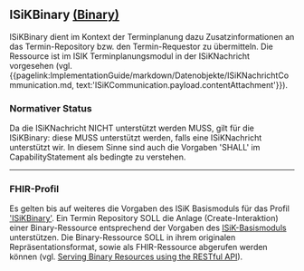 ## ISiKBinary [(Binary)](https://hl7.org/fhir/R4/binary.html)

ISiKBinary dient im Kontext der Terminplanung dazu Zusatzinformationen an das Termin-Repository bzw. den Termin-Requestor zu übermitteln. Die Ressource ist im ISIK Terminplanungsmodul in der ISiKNachricht vorgesehen (vgl. {{pagelink:ImplementationGuide/markdown/Datenobjekte/ISiKNachrichtCommunication.md, text:'ISiKCommunication.payload.contentAttachment'}}).

### Normativer Status

Da die ISiKNachricht NICHT unterstützt werden MUSS, gilt für die ISiKBinary: diese MUSS unterstützt werden, falls eine ISiKNachricht unterstützt wir. In diesem Sinne sind auch die Vorgaben 'SHALL' im CapabilityStatement als bedingte zu verstehen.

---

### FHIR-Profil

Es gelten bis auf weiteres die Vorgaben des ISiK Basismoduls für das Profil ['ISiKBinary'](https://simplifier.net/guide/isik-basis-v4/ImplementationGuide-markdown-Datenobjekte-Datenobjekte_Binary?version=current).
Ein Termin Repository SOLL die Anlage (Create-Interaktion) einer Binary-Ressource entsprechend der Vorgaben des [ISiK-Basismoduls](https://simplifier.net/guide/isik-basis-v4/markdown-UebergreifendeFestlegungen-UebergreifendeFestlegungen_Rest?version=current) unterstützen.
Die Binary-Ressource SOLL in ihrem originalen Repräsentationsformat, sowie als FHIR-Ressource abgerufen werden können (vgl. [Serving Binary Resources using the RESTful API](https://www.hl7.org/fhir/R4/binary.html#rest)).

